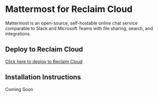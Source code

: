 # Mattermost for Reclaim Cloud
Mattermost is an open-source, self-hostable online chat service comparable to Slack and Microsoft Teams with file sharing, search, and integrations.

## Deploy to Reclaim Cloud
[Click here to deploy to Reclaim Cloud](https://app.my.reclaim.cloud/?app=mattermost)

## Installation Instructions
Coming Soon